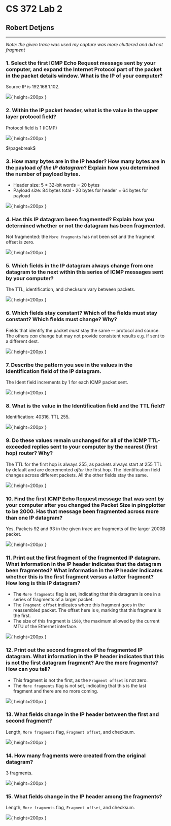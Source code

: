 # CS 372 Lab 2

## Robert Detjens

---

*Note: the given trace was used my capture was more cluttered and did not fragment*

### 1. Select the first ICMP Echo Request message sent by your computer, and expand the Internet Protocol part of the packet in the packet details window. What is the IP of your computer?

Source IP is 192.168.1.102.

![](https://i.imgur.com/KcD3sYw.png){ height=200px }

### 2. Within the IP packet header, what is the value in the upper layer protocol field?

Protocol field is 1 (ICMP)

![](https://i.imgur.com/2zkOEUE.png){ height=200px }

$\pagebreak$

### 3. How many bytes are in the IP header? How many bytes are in the payload *of the IP datagram*? Explain how you determined the number of payload bytes.

- Header size: 5 * 32-bit words = 20 bytes
- Payload size: 84 bytes total - 20 bytes for header = 64 bytes for payload

![](https://i.imgur.com/2ayhjHm.png){ height=200px }

### 4. Has this IP datagram been fragmented? Explain how you determined whether or not the datagram has been fragmented.

Not fragmented: the `More fragments` has not been set and the fragment offset is zero.

![](https://i.imgur.com/Pl4heZY.png){ height=200px }

### 5. Which fields in the IP datagram always change from one datagram to the next within this series of ICMP messages sent by your computer?

The TTL, identification, and checksum vary between packets.

![](https://i.imgur.com/oLkuOzC.png){ height=200px }

### 6. Which fields stay constant? Which of the fields must stay constant? Which fields must change? Why?

Fields that identify the packet *must* stay the same -- protocol and source. The others *can* change but may not provide consistent results e.g. if sent to a different dest.

![](https://i.imgur.com/jQNGxcs.png){ height=200px }

### 7. Describe the pattern you see in the values in the Identification field of the IP datagram.

The Ident field increments by 1 for each ICMP packet sent.

![](https://i.imgur.com/9mK4xIi.png){ height=200px }

### 8. What is the value in the Identification field and the TTL field?

Identification: 40316, TTL 255.

![](https://i.imgur.com/JfSWTvp.png){ height=200px }

### 9. Do these values remain unchanged for all of the ICMP TTL-exceeded replies sent to your computer by the nearest (first hop) router? Why?

The TTL for the first hop is always 255, as packets always start at 255 TTL by default and are decremented *after* the first hop. The Identification field changes across different packets. All the other fields stay the same.

![](https://i.imgur.com/ecj4dom.png){ height=200px }

### 10. Find the first ICMP Echo Request message that was sent by your computer after you changed the Packet Size in pingplotter to be 2000. Has that message been fragmented across more than one IP datagram?

Yes. Packets 92 and 93 in the given trace are fragments of the larger 2000B packet.

![](https://i.imgur.com/CbCFBXe.png){ height=200px }

### 11. Print out the first fragment of the fragmented IP datagram. What information in the IP header indicates that the datagram been fragmented? What information in the IP header indicates whether this is the first fragment versus a latter fragment? How long is this IP datagram?

- The `More fragments` flag is set, indicating that this datagram is one in a series of fragments of a larger packet.
- The `Fragment offset` indicates where this fragment goes in the reassembled packet. The offset here is `0`, marking that this fragment is the first.
- The size of this fragment is `1500`, the maximum allowed by the current MTU of the Ethernet interface.

![](https://i.imgur.com/pgvciAO.png){ height=200px }

### 12. Print out the second fragment of the fragmented IP datagram. What information in the IP header indicates that this is not the first datagram fragment? Are the more fragments? How can you tell?

- This fragment is not the first, as the `Fragment offset` is not zero.
- The `More fragments` flag is not set, indicating that this is the last fragment and there are no more coming.

![](https://i.imgur.com/1tL77h0.png){ height=200px }

### 13. What fields change in the IP header between the first and second fragment?

Length, `More fragments` flag, `Fragment offset`, and checksum.

![](https://i.imgur.com/8KtGlI5.png){ height=200px }

### 14. How many fragments were created from the original datagram?

3 fragments.

![](https://i.imgur.com/EqJuRJa.png){ height=200px }

### 15. What fields change in the IP header among the fragments?

Length, `More fragments` flag, `Fragment offset`, and checksum.

![](https://i.imgur.com/QfQgN77.png){ height=200px }
